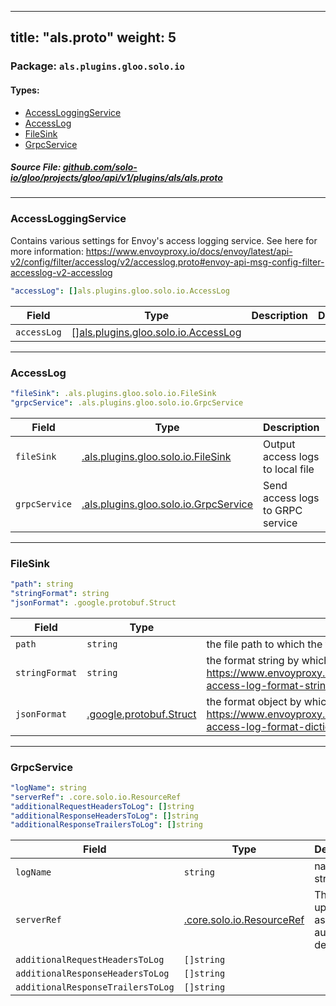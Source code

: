 
---
title: "als.proto"
weight: 5
---

<!-- Code generated by solo-kit. DO NOT EDIT. -->


### Package: `als.plugins.gloo.solo.io` 
#### Types:


- [AccessLoggingService](#accessloggingservice)
- [AccessLog](#accesslog)
- [FileSink](#filesink)
- [GrpcService](#grpcservice)
  



##### Source File: [github.com/solo-io/gloo/projects/gloo/api/v1/plugins/als/als.proto](https://github.com/solo-io/gloo/blob/master/projects/gloo/api/v1/plugins/als/als.proto)





---
### AccessLoggingService

 
Contains various settings for Envoy's access logging service.
See here for more information: https://www.envoyproxy.io/docs/envoy/latest/api-v2/config/filter/accesslog/v2/accesslog.proto#envoy-api-msg-config-filter-accesslog-v2-accesslog

```yaml
"accessLog": []als.plugins.gloo.solo.io.AccessLog

```

| Field | Type | Description | Default |
| ----- | ---- | ----------- |----------- | 
| `accessLog` | [[]als.plugins.gloo.solo.io.AccessLog](../als.proto.sk#accesslog) |  |  |




---
### AccessLog



```yaml
"fileSink": .als.plugins.gloo.solo.io.FileSink
"grpcService": .als.plugins.gloo.solo.io.GrpcService

```

| Field | Type | Description | Default |
| ----- | ---- | ----------- |----------- | 
| `fileSink` | [.als.plugins.gloo.solo.io.FileSink](../als.proto.sk#filesink) | Output access logs to local file |  |
| `grpcService` | [.als.plugins.gloo.solo.io.GrpcService](../als.proto.sk#grpcservice) | Send access logs to GRPC service |  |




---
### FileSink



```yaml
"path": string
"stringFormat": string
"jsonFormat": .google.protobuf.Struct

```

| Field | Type | Description | Default |
| ----- | ---- | ----------- |----------- | 
| `path` | `string` | the file path to which the file access logging service will sink |  |
| `stringFormat` | `string` | the format string by which envoy will format the log lines https://www.envoyproxy.io/docs/envoy/latest/configuration/access_log#config-access-log-format-strings |  |
| `jsonFormat` | [.google.protobuf.Struct](https://developers.google.com/protocol-buffers/docs/reference/csharp/class/google/protobuf/well-known-types/struct) | the format object by which to envoy will emit the logs in a structured way. https://www.envoyproxy.io/docs/envoy/latest/configuration/access_log#config-access-log-format-dictionaries |  |




---
### GrpcService



```yaml
"logName": string
"serverRef": .core.solo.io.ResourceRef
"additionalRequestHeadersToLog": []string
"additionalResponseHeadersToLog": []string
"additionalResponseTrailersToLog": []string

```

| Field | Type | Description | Default |
| ----- | ---- | ----------- |----------- | 
| `logName` | `string` | name of log stream |  |
| `serverRef` | [.core.solo.io.ResourceRef](../../../../../../../../solo-kit/api/v1/ref.proto.sk#resourceref) | The upstream to ask about auth decisions |  |
| `additionalRequestHeadersToLog` | `[]string` |  |  |
| `additionalResponseHeadersToLog` | `[]string` |  |  |
| `additionalResponseTrailersToLog` | `[]string` |  |  |





<!-- Start of HubSpot Embed Code -->
<script type="text/javascript" id="hs-script-loader" async defer src="//js.hs-scripts.com/5130874.js"></script>
<!-- End of HubSpot Embed Code -->
